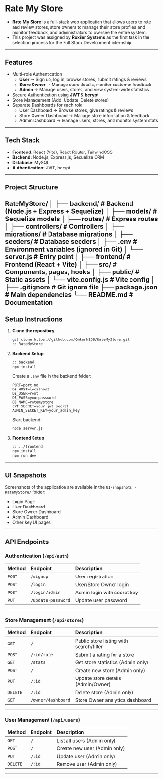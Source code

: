 # Rate My Store

* **Rate My Store** is a full-stack web application that allows users to rate and review stores, store owners to manage their store profiles and monitor feedback, and administrators to oversee the entire system.  
* This project was assigned by **Roxiler Systems** as the first task in the selection process for the Full Stack Development internship.

---

## Features

* Multi-role Authentication
  * **User** → Sign up, log in, browse stores, submit ratings & reviews  
  * **Store Owner** → Manage store details, monitor customer feedback  
  * **Admin** → Manage users, stores, and view system-wide statistics  
* Secure Authentication using **JWT** & **bcrypt**  
* Store Management (Add, Update, Delete stores)  
* Separate Dashboards for each role  
  * User Dashboard → Browse stores, give ratings & reviews  
  * Store Owner Dashboard → Manage store information & feedback  
  * Admin Dashboard → Manage users, stores, and monitor system stats  

---

## Tech Stack

* **Frontend:** React (Vite), React Router, TailwindCSS  
* **Backend:** Node.js, Express.js, Sequelize ORM  
* **Database:** MySQL  
* **Authentication:** JWT, bcrypt  

---

 ## Project Structure

RateMyStore/
│
├── backend/ # Backend (Node.js + Express + Sequelize)
│ ├── models/ # Sequelize models
│ ├── routes/ # Express routes
│ ├── controllers/ # Controllers
│ ├── migrations/ # Database migrations
│ ├── seeders/ # Database seeders
│ ├── .env # Environment variables (ignored in Git)
│ └── server.js # Entry point
│
├── frontend/ # Frontend (React + Vite)
│ ├── src/ # Components, pages, hooks
│ ├── public/ # Static assets
│ └── vite.config.js # Vite config
│
├── .gitignore # Git ignore file
├── package.json # Main dependencies
└── README.md # Documentation
---

## Setup Instructions

1. **Clone the repository**
    ```bash
    git clone https://github.com/Omkark158/RateMyStore.git
    cd RateMyStore
    ```

2. **Backend Setup**
    ```bash
    cd backend
    npm install
    ```

    Create a `.env` file in the backend folder:
    ```
    PORT=port no
    DB_HOST=localhost
    DB_USER=root
    DB_PASS=yourpassword
    DB_NAME=ratemystore
    JWT_SECRET=your_jwt_secret
    ADMIN_SECRET_KEY=your_admin_key
    ```

    Start backend:
    ```bash
    node server.js
    ```

3. **Frontend Setup**
    ```bash
    cd ../frontend
    npm install
    npm run dev
    ```

---

## UI Snapshots

Screenshots of the application are available in the `UI-snapshots - RateMyStore/` folder:

* Login Page  
* User Dashboard  
* Store Owner Dashboard  
* Admin Dashboard  
* Other key UI pages  

---

## API Endpoints

### Authentication (`/api/auth`)

| Method | Endpoint            | Description                      |
| :----- | :------------------ | :------------------------------- |
| `POST` | `/signup`           | User registration                |
| `POST` | `/login`            | User/Store Owner login           |
| `POST` | `/login/admin`      | Admin login with secret key      |
| `PUT`  | `/update-password`  | Update user password             |

---

### Store Management (`/api/stores`)

| Method | Endpoint                 | Description                              |
| :----- | :----------------------- | :--------------------------------------- |
| `GET`  | `/`                      | Public store listing with search/filter  |
| `POST` | `/:id/rate`              | Submit a rating for a store              |
| `GET`  | `/stats`                 | Get store statistics (Admin only)        |
| `POST` | `/`                      | Create new store (Admin only)            |
| `PUT`  | `/:id`                   | Update store details (Admin/Owner)       |
| `DELETE` | `/:id`                 | Delete store (Admin only)                |
| `GET`  | `/owner/dashboard`       | Store Owner analytics dashboard          |

---

### User Management (`/api/users`)

| Method | Endpoint     | Description                 |
| :----- | :----------- | :-------------------------- |
| `GET`  | `/`          | List all users (Admin only) |
| `POST` | `/`          | Create new user (Admin only)|
| `PUT`  | `/:id`       | Update user (Admin only)    |
| `DELETE` | `/:id`     | Remove user (Admin only)    |


---
